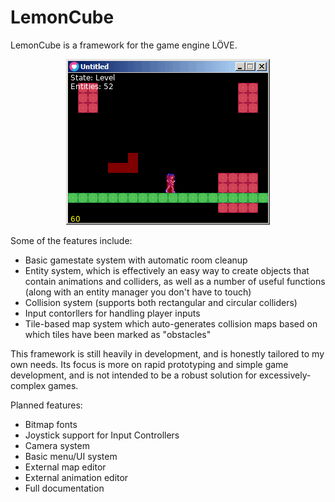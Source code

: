 # LemonCube

LemonCube is a framework for the game engine LÖVE.
<p align="center"><img src="https://raw.githubusercontent.com/WallyChantek/lemoncube/main/images/mia-plat.gif" alt="LemonCube Preview"/></p>

Some of the features include:
- Basic gamestate system with automatic room cleanup
- Entity system, which is effectively an easy way to create objects that contain animations and colliders, as well as a number of useful functions (along with an entity manager you don't have to touch)
- Collision system (supports both rectangular and circular colliders)
- Input contorllers for handling player inputs
- Tile-based map system which auto-generates collision maps based on which tiles have been marked as "obstacles"

This framework is still heavily in development, and is honestly tailored to my own needs. Its focus is more on rapid prototyping and simple game development, and is not intended to be a robust solution for excessively-complex games.

Planned features:
- Bitmap fonts
- Joystick support for Input Controllers
- Camera system
- Basic menu/UI system
- External map editor
- External animation editor
- Full documentation